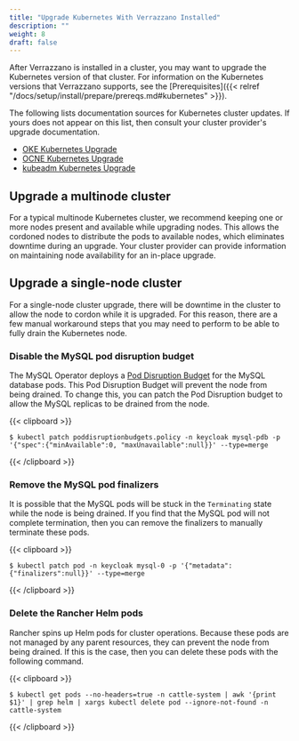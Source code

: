 ```yaml
---
title: "Upgrade Kubernetes With Verrazzano Installed"
description: ""
weight: 8
draft: false
---
```


After Verrazzano is installed in a cluster, you may want to upgrade the Kubernetes version of that cluster.
For information on the Kubernetes versions that Verrazzano supports, see the [Prerequisites]({{< relref "/docs/setup/install/prepare/prereqs.md#kubernetes" >}}).

The following lists documentation sources for Kubernetes cluster updates.
If yours does not appear on this list, then consult your cluster provider's upgrade documentation.
- [OKE Kubernetes Upgrade](https://docs.oracle.com/en-us/iaas/Content/ContEng/Tasks/contengupgradingk8smasternode.htm)
- [OCNE Kubernetes Upgrade](https://docs.oracle.com/en/operating-systems/olcne/1.7/upgrade/update.html#update)
- [kubeadm Kubernetes Upgrade](https://kubernetes.io/docs/tasks/administer-cluster/kubeadm/kubeadm-upgrade/)

## Upgrade a multinode cluster

For a typical multinode Kubernetes cluster, we recommend keeping one or more nodes present and available while upgrading nodes.
This allows the cordoned nodes to distribute the pods to available nodes, which eliminates downtime during an upgrade.
Your cluster provider can provide information on maintaining node availability for an in-place upgrade.

## Upgrade a single-node cluster

For a single-node cluster upgrade, there will be downtime in the cluster to allow the node to cordon while it is upgraded.
For this reason, there are a few manual workaround steps that you may need to perform to be able to fully drain the Kubernetes node.

### Disable the MySQL pod disruption budget
The MySQL Operator deploys a [Pod Disruption Budget](https://kubernetes.io/docs/concepts/workloads/pods/disruptions/#pod-disruption-budgets)
for the MySQL database pods.
This Pod Disruption Budget will prevent the node from being drained.
To change this, you can patch the Pod Disruption budget to allow the MySQL replicas to be drained from the node.

{{< clipboard >}}
<div class="highlight">

```
$ kubectl patch poddisruptionbudgets.policy -n keycloak mysql-pdb -p '{"spec":{"minAvailable":0, "maxUnavailable":null}}' --type=merge
```

</div>
{{< /clipboard >}}

### Remove the MySQL pod finalizers
It is possible that the MySQL pods will be stuck in the `Terminating` state while the node is being drained.
If you find that the MySQL pod will not complete termination, then you can remove the finalizers to manually terminate these pods.

{{< clipboard >}}
<div class="highlight">

```
$ kubectl patch pod -n keycloak mysql-0 -p '{"metadata":{"finalizers":null}}' --type=merge
```

</div>
{{< /clipboard >}}

### Delete the Rancher Helm pods
Rancher spins up Helm pods for cluster operations.
Because these pods are not managed by any parent resources, they can prevent the node from being drained.
If this is the case, then you can delete these pods with the following command.

{{< clipboard >}}
<div class="highlight">

```
$ kubectl get pods --no-headers=true -n cattle-system | awk '{print $1}' | grep helm | xargs kubectl delete pod --ignore-not-found -n cattle-system
```

</div>
{{< /clipboard >}}
